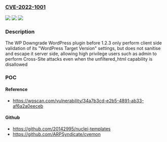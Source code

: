 ### [CVE-2022-1001](https://cve.mitre.org/cgi-bin/cvename.cgi?name=CVE-2022-1001)
![](https://img.shields.io/static/v1?label=Product&message=WP%20Downgrade%20%7C%20Specific%20Core%20Version&color=blue)
![](https://img.shields.io/static/v1?label=Version&message=1.2.3%3C%201.2.3%20&color=brighgreen)
![](https://img.shields.io/static/v1?label=Vulnerability&message=CWE-79%20Cross-site%20Scripting%20(XSS)&color=brighgreen)

### Description

The WP Downgrade WordPress plugin before 1.2.3 only perform client side validation of its "WordPress Target Version" settings, but does not sanitise and escape it server side, allowing high privilege users such as admin to perform Cross-Site attacks even when the unfiltered_html capability is disallowed

### POC

#### Reference
- https://wpscan.com/vulnerability/34a7b3cd-e2b5-4891-ab33-af6a2a0eeceb

#### Github
- https://github.com/20142995/nuclei-templates
- https://github.com/ARPSyndicate/cvemon

